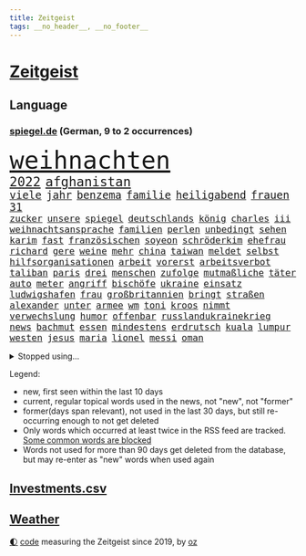 ```yaml
---
title: Zeitgeist
tags: __no_header__, __no_footer__
---
```


# [Zeitgeist](https://oliz.io/zeitgeist/)

## Language

<h3><a href="https://www.spiegel.de" target="_blank">spiegel.de</a> (German, 9 to 2 occurrences)</h3>
<p style="font-family:monospace">
<span style="font-size:32pt"><a href="news_links.html#weihnachten" class="current">weihnachten</a></span>
<br>
<span style="font-size:17pt"><a href="news_links.html#2022" class="current">2022</a></span>
<span style="font-size:17pt"><a href="news_links.html#afghanistan" class="current">afghanistan</a></span>
<br>
<span style="font-size:14pt"><a href="news_links.html#viele" class="current">viele</a></span>
<span style="font-size:14pt"><a href="news_links.html#jahr" class="current">jahr</a></span>
<span style="font-size:14pt"><a href="news_links.html#benzema" class="current">benzema</a></span>
<span style="font-size:14pt"><a href="news_links.html#familie" class="current">familie</a></span>
<span style="font-size:14pt"><a href="news_links.html#heiligabend" class="current">heiligabend</a></span>
<span style="font-size:14pt"><a href="news_links.html#frauen" class="current">frauen</a></span>
<span style="font-size:14pt"><a href="news_links.html#31" class="current">31</a></span>
<br>
<span style="font-size:12pt"><a href="news_links.html#zucker" class="current">zucker</a></span>
<span style="font-size:12pt"><a href="news_links.html#unsere" class="current">unsere</a></span>
<span style="font-size:12pt"><a href="news_links.html#spiegel" class="current">spiegel</a></span>
<span style="font-size:12pt"><a href="news_links.html#deutschlands" class="current">deutschlands</a></span>
<span style="font-size:12pt"><a href="news_links.html#könig" class="current">könig</a></span>
<span style="font-size:12pt"><a href="news_links.html#charles" class="current">charles</a></span>
<span style="font-size:12pt"><a href="news_links.html#iii" class="current">iii</a></span>
<span style="font-size:12pt"><a href="news_links.html#weihnachtsansprache" class="new">weihnachtsansprache</a></span>
<span style="font-size:12pt"><a href="news_links.html#familien" class="current">familien</a></span>
<span style="font-size:12pt"><a href="news_links.html#perlen" class="new">perlen</a></span>
<span style="font-size:12pt"><a href="news_links.html#unbedingt" class="current">unbedingt</a></span>
<span style="font-size:12pt"><a href="news_links.html#sehen" class="current">sehen</a></span>
<span style="font-size:12pt"><a href="news_links.html#karim" class="current">karim</a></span>
<span style="font-size:12pt"><a href="news_links.html#fast" class="current">fast</a></span>
<span style="font-size:12pt"><a href="news_links.html#französischen" class="current">französischen</a></span>
<span style="font-size:12pt"><a href="news_links.html#soyeon" class="new">soyeon</a></span>
<span style="font-size:12pt"><a href="news_links.html#schröderkim" class="new">schröderkim</a></span>
<span style="font-size:12pt"><a href="news_links.html#ehefrau" class="current">ehefrau</a></span>
<span style="font-size:12pt"><a href="news_links.html#richard" class="current">richard</a></span>
<span style="font-size:12pt"><a href="news_links.html#gere" class="new">gere</a></span>
<span style="font-size:12pt"><a href="news_links.html#weine" class="new">weine</a></span>
<span style="font-size:12pt"><a href="news_links.html#mehr" class="current">mehr</a></span>
<span style="font-size:12pt"><a href="news_links.html#china" class="current">china</a></span>
<span style="font-size:12pt"><a href="news_links.html#taiwan" class="current">taiwan</a></span>
<span style="font-size:12pt"><a href="news_links.html#meldet" class="current">meldet</a></span>
<span style="font-size:12pt"><a href="news_links.html#selbst" class="current">selbst</a></span>
<span style="font-size:12pt"><a href="news_links.html#hilfsorganisationen" class="new">hilfsorganisationen</a></span>
<span style="font-size:12pt"><a href="news_links.html#arbeit" class="current">arbeit</a></span>
<span style="font-size:12pt"><a href="news_links.html#vorerst" class="current">vorerst</a></span>
<span style="font-size:12pt"><a href="news_links.html#arbeitsverbot" class="new">arbeitsverbot</a></span>
<span style="font-size:12pt"><a href="news_links.html#taliban" class="current">taliban</a></span>
<span style="font-size:12pt"><a href="news_links.html#paris" class="current">paris</a></span>
<span style="font-size:12pt"><a href="news_links.html#drei" class="current">drei</a></span>
<span style="font-size:12pt"><a href="news_links.html#menschen" class="current">menschen</a></span>
<span style="font-size:12pt"><a href="news_links.html#zufolge" class="current">zufolge</a></span>
<span style="font-size:12pt"><a href="news_links.html#mutmaßliche" class="current">mutmaßliche</a></span>
<span style="font-size:12pt"><a href="news_links.html#täter" class="current">täter</a></span>
<span style="font-size:12pt"><a href="news_links.html#auto" class="current">auto</a></span>
<span style="font-size:12pt"><a href="news_links.html#meter" class="current">meter</a></span>
<span style="font-size:12pt"><a href="news_links.html#angriff" class="current">angriff</a></span>
<span style="font-size:12pt"><a href="news_links.html#bischöfe" class="current">bischöfe</a></span>
<span style="font-size:12pt"><a href="news_links.html#ukraine" class="current">ukraine</a></span>
<span style="font-size:12pt"><a href="news_links.html#einsatz" class="current">einsatz</a></span>
<span style="font-size:12pt"><a href="news_links.html#ludwigshafen" class="new">ludwigshafen</a></span>
<span style="font-size:12pt"><a href="news_links.html#frau" class="current">frau</a></span>
<span style="font-size:12pt"><a href="news_links.html#großbritannien" class="current">großbritannien</a></span>
<span style="font-size:12pt"><a href="news_links.html#bringt" class="current">bringt</a></span>
<span style="font-size:12pt"><a href="news_links.html#straßen" class="current">straßen</a></span>
<span style="font-size:12pt"><a href="news_links.html#alexander" class="current">alexander</a></span>
<span style="font-size:12pt"><a href="news_links.html#unter" class="current">unter</a></span>
<span style="font-size:12pt"><a href="news_links.html#armee" class="current">armee</a></span>
<span style="font-size:12pt"><a href="news_links.html#wm" class="current">wm</a></span>
<span style="font-size:12pt"><a href="news_links.html#toni" class="current">toni</a></span>
<span style="font-size:12pt"><a href="news_links.html#kroos" class="current">kroos</a></span>
<span style="font-size:12pt"><a href="news_links.html#nimmt" class="current">nimmt</a></span>
<span style="font-size:12pt"><a href="news_links.html#verwechslung" class="current">verwechslung</a></span>
<span style="font-size:12pt"><a href="news_links.html#humor" class="current">humor</a></span>
<span style="font-size:12pt"><a href="news_links.html#offenbar" class="current">offenbar</a></span>
<span style="font-size:12pt"><a href="news_links.html#russlandukrainekrieg" class="current">russlandukrainekrieg</a></span>
<span style="font-size:12pt"><a href="news_links.html#news" class="current">news</a></span>
<span style="font-size:12pt"><a href="news_links.html#bachmut" class="current">bachmut</a></span>
<span style="font-size:12pt"><a href="news_links.html#essen" class="current">essen</a></span>
<span style="font-size:12pt"><a href="news_links.html#mindestens" class="current">mindestens</a></span>
<span style="font-size:12pt"><a href="news_links.html#erdrutsch" class="current">erdrutsch</a></span>
<span style="font-size:12pt"><a href="news_links.html#kuala" class="new">kuala</a></span>
<span style="font-size:12pt"><a href="news_links.html#lumpur" class="new">lumpur</a></span>
<span style="font-size:12pt"><a href="news_links.html#westen" class="current">westen</a></span>
<span style="font-size:12pt"><a href="news_links.html#jesus" class="current">jesus</a></span>
<span style="font-size:12pt"><a href="news_links.html#maria" class="current">maria</a></span>
<span style="font-size:12pt"><a href="news_links.html#lionel" class="current">lionel</a></span>
<span style="font-size:12pt"><a href="news_links.html#messi" class="current">messi</a></span>
<span style="font-size:12pt"><a href="news_links.html#oman" class="current">oman</a></span>
</p>
<details>
<summary>Stopped using...</summary>
<p class="former" style="font-size:12pt">
entdeckte(793) helden(793) soziale(793) verweigern(793) drosten(792) enorm(792) lockdown(792) virologe(792) wechseln(792) april(790) aufnehmen(790) ausnahmen(790) befürchten(790) diesel(790) hintergründe(790) konzept(790) kritisierte(790) steuern(790) streicht(790) unbekannten(790) williams(790) abstimmen(789) jugend(789) kardinal(789) priester(789) uspräsidenten(789) widerspricht(789) beteiligten(788) bull(788) einziehen(788) esken(788) kritische(788) premiere(788) saskia(788) skandal(788) spektakulär(788) streng(788) united(788) zurzeit(788) beispielen(787) bochum(787) erinnerungen(787) jagd(787) kolumnist(787) kraftvoll(787) schwierigkeiten(787) sprengstoff(787) turin(787) unterschiede(787) verena(787) weitergeht(787) zeitweise(787) öfter(787) amnesty(786) klein(786) super(786) trennt(786) untersuchen(786) vergeblich(786) verschiebt(786) zivilisten(786) 42(785) absturz(785) big(785) coronazahlen(785) fahrt(785) geboren(785) gespielt(785) meister(785) premierminister(785) reaktionen(785) street(785) verstappen(785) wofür(785) ärgert(785) angenommen(784) debakel(784) fußballquiz(784) geplante(784) kostet(784) linken(784) streichen(784) verlierer(784) wehren(784) 29(783) csuchef(783) forderte(783) kamera(783) pflege(783) see(783) trainiert(783) tödlicher(783) widerspruch(783) aufklärung(782) christopher(782) debüt(782) erschweren(782) isolation(782) schalke(782) spätestens(782) verlängern(782) zuversicht(782) amerika(781) billionen(781) gutachten(781) mieter(781) negativ(781) rechtsextremen(781) vorstellen(781) 04(780) freut(780) gesteht(780) publikum(780) schicksal(780) karte(779) missbrauch(779) saarland(779) bitcoin(778) erkrankung(778) erlebte(778) eskalieren(778) härter(778) längere(778) nord(778) berät(777) börse(777) design(777) inszeniert(777) konzentrieren(777) psychische(777) geflogen(776) gemeinsamen(776) polnische(776) rafael(776) 1000(775) fakten(775) weckt(775) 3(774) bundesgesundheitsminister(774) neuauflage(774) ordnung(774) störung(773) teenager(773) jüngere(772) mick(772) schumacher(772) stiegen(772) kontakte(770) spotify(770) katholischen(769) verband(769) bande(768) einreise(768) kinos(768) monats(768) ökonomen(768) pfund(767) einiger(766) immerhin(766) entscheidet(765) großem(765) spiegelumfrage(765) zukünftig(765) bäume(764) zurückgegangen(764) enorme(763) konferenz(763) nachts(763) sergio(763) staffel(763) kokain(762) erstochen(761) münster(761) gewahrsam(760) schießen(760) präsenz(758) beitrag(756) einkommen(756) startete(756) bier(755) kapitel(755) termine(748) hype(747) überfall(746) überfordert(743) geflohen(740) armen(737) ungewöhnlichen(735) weitreichende(735) missbrauchs(731) abschluss(727) billiger(723) vereins(721) woelki(713) stopp(711) motivation(701) lieferketten(687) langjährige(681) geheimen(679) gaspipeline(669) trinken(663) extremwetter(659) neonazis(658) kannte(652) kryptowährungen(649) militärjunta(648) ermittlungsverfahren(618) long(612) fonds(604) enthalten(598) fußballnationalmannschaft(586) afghanischen(584) japanischen(581) schwerste(565) notenbank(561) ticket(551) argument(548) darstellung(548) ausbildung(547) open(537) kleidung(536) eröffnung(534) novak(534) tickets(529) kündigten(528) djoković(525) strikt(521) mächtigen(513) autoren(510) ralf(501) zögert(495) wellen(494) beliebte(493) erfolgreichste(490) bezieht(488) beeinträchtigt(485) befürwortet(481) bedrohen(474) längste(474) drauf(470) löscht(470) vorhang(470) zurückziehen(468) nouripour(467) omid(467) drehte(465) plante(464) schürt(464) geleistet(463) flüchtende(462) 2025(457) harris(455) social(452) manuela(449) entstanden(439) ostdeutschen(438) werner(437) bedrängnis(435) schränkt(434) anton(433) kurzer(431) medwedew(431) eindringlich(430) station(426) älteste(426) follower(418) hofreiter(418) rauswurf(418) gesundes(413) stau(413) verwerfungen(413) hendrik(412) wüst(412) övp(409) wirksam(408) feiertag(405) sprecherin(404) weißer(404) gap(403) hals(403) siegerin(400) erschlagen(399) euländer(396) sekunde(391) gestört(389) separatisten(386) gemälde(382) frisst(380) lebenslang(380) wirtschaftlich(379) globaler(378) hohes(376) oskar(374) seltene(374) laura(373) winfried(373) formel1saison(371) unogeneralsekretär(371) salman(370) emotional(366) künstlers(366) management(366) ministerinnen(366) erwiesen(365) verschiedenen(364) ärztin(364) omikronvariante(361) zufall(361) sank(359) kretschmann(358) ruhrgebiet(355) eukommissionschefin(354) kanzlers(352) model(349) transport(344) genehmigt(343) audi(342) betrachtet(339) nadal(338) erledigen(336) dreyer(335) klärt(335) erkrankungen(332) einbrecher(331) website(329) vettel(328) lemke(327) erzbistum(326) sankt(326) erweitert(322) elite(321) wandern(321) kümmert(317) report(317) spaltung(315) bestand(313) slowakei(310) helikopter(308) moniert(307) ruhen(306) versus(304) überraschungen(304) verleiht(302) schnellste(301) ordnet(299) beckham(298) positiven(298) verarbeitet(297) young(297) aufhören(295) jacht(295) klares(291) sitz(291) ansehen(290) behauptete(290) küsten(289) air(288) don(287) triumphiert(287) absagen(284) ausgeweitet(283) neunten(283) jennifer(282) hagelt(281) besetzte(274) ausbremsen(272) esch(271) betrieben(270) mobil(269) ungewiss(261) bewusst(257) speicher(257) landung(255) ebnet(251) leuchten(251) organisierte(249) bezeichnen(248) leitungen(248) überlebenden(247) leclerc(246) menschenmenge(246) wiedervereinigung(246) zeugin(246) pole(245) verweis(245) geheiratet(242) emtitel(241) treue(239) bestreiten(238) erfasste(238) fair(237) flüssiggas(237) handys(236) angeschlagene(235) schwerverletzte(235) zurückerobert(235) minen(233) weitermachen(232) ausbeutung(231) ausfall(231) riskieren(231) guardiola(226) islamist(226) pep(226) ufer(226) regional(223) visite(223) geeignet(221) mischung(220) mysteriösen(219) abgeschaltet(211) rückhalt(211) gras(210) ungarische(210) millionär(209) bett(208) auszugleichen(207) israelis(207) konzerte(205) emma(203) roberto(203) einflussnahme(202) walker(202) zunahme(202) mordfall(201) fire(200) herrscher(200) psychischer(200) schrecklich(200) verhaftungen(200) zumutung(200) beerdigung(199) privatleute(199) 2026(198) toleranz(198) lidl(197) usjustizministerium(197) demonstrierende(195) homosexuellen(195) andy(194) üppigen(194) privatleben(193) kenia(192) dürren(190) zeremonie(189) akleh(188) aufsichtsratschef(188) ausgewechselt(188) homophobie(187) shireen(187) tiefsten(187) einzigen(186) 22jähriger(185) dividende(185) dokument(185) trümmer(185) lob(184) saisonspiel(184) truss(184) laufender(183) nervös(183) profitierten(183) statistischen(183) oklahoma(182) identifizieren(181) beinen(179) grönemeyer(179) mané(179) sadio(179) panne(178) yorks(178) iris(177) stiko(177) tvinterview(177) youtube(177) berüchtigten(176) erwerbstätigen(176) verbreitung(176) alltags(175) patientin(175) angezählt(173) gegenzug(173) syriens(173) voraussichtlich(173) wirtschaftskrieg(173) geschehnisse(172) unentschieden(172) begeisterung(171) gleichberechtigung(171) trugen(171) gesundheitswesen(168) patricia(168) spitzt(168) spahn(167) wirtschaftslage(167) wozu(166) bequem(165) feuert(165) besonnenheit(164) revolutionieren(164) zinserhöhungen(164) gelöscht(163) hof(163) 81(162) wirksamkeit(161) ataman(160) ferda(160) grundlage(160) harvey(160) notfalls(160) regelungen(160) sehe(160) verteilen(160) wiederbelebung(160) us(159) zusagen(159) kreta(158) riesig(158) 16jähriger(157) schlange(157) tumulten(157) +(156) banner(156) jemals(156) personalie(155) umfang(155) angehen(154) ausmaße(154) gasverbrauch(154) oberstes(154) erhöhungen(153) verspottet(153) überführung(153) anruf(152) ansage(152) fälschung(152) reparationen(151) schulschließungen(151) völker(151) alleinstehende(150) strittigen(150) unzufriedenheit(149) übertrieben(147) verbraucherzentralen(146) vermeintlich(146) aktueller(145) ausgewertet(145) geschlossene(145) giffey(145) usrepublikaner(145) gelbe(144) fasst(143) komplex(143) na(143) pandemiebeginn(143) verbands(143) rausch(142) reparaturen(142) 2040(141) kürzungen(141) schottlands(141) unabhängigkeitsreferendum(141) aussteigen(140) einschlag(140) heizungen(140) angespannt(138) bemühungen(138) schriftzug(137) biologe(136) csd(136) freigabe(136) überlastet(136) glänzte(135) aljazeerajournalistin(134) eukommissar(134) fallzahlen(134) leitzins(134) ralph(133) wartezeiten(133) unbesiegbar(132) anfühlt(131) negative(131) beamtenbund(130) denkmal(130) notruf(130) umweltverbände(130) vertrauliche(129) einfrieren(128) menschenrechtsorganisationen(128) regensburg(128) rumäniens(128) solaranlagen(128) virginia(128) klimagipfel(127) usmusikerin(126) knappen(124) newsom(124) rbbintendantin(124) 1700(123) 82(123) brandt(123) erstaunliche(123) klassen(123) liebäugelt(122) sigmar(122) arktis(121) disney(121) franke(121) parteifreunde(121) schwiegersohn(121) aufbau(120) inselstaat(120) parteikollegin(120) e10(119) käfig(119) weiterem(119) 89(118) atomenergiebehörde(118) kampfpanzer(118) sexkolumne(118) getreideabkommen(117) hetze(117) seinerseits(117) psychischen(116) quatsch(116) selbstbewusst(116) körperlichen(115) okay(115) landeschef(114) rauf(113) entkommen(111) grab(111) erlässt(110) klassische(109) angeordnete(108) cop27(108) hunderttausend(108) bundeswehreinsatz(107) niedriger(107) visum(107) euland(106) fracking(106) genesis(106) kernkraftwerk(106) kubas(105) autobiografie(104) begünstigt(104) jordan(104) telekom(104) kundinnen(103) minimalziel(103) reifen(103) stirn(103) kappen(102) künstlich(102) schwachstellen(102) verdichten(102) überfallen(102) kampfjet(101) spitzenklub(101) alliierten(100) angler(100) aufgefahren(100) oberpfalz(100) vernichtung(100) wolfdieter(100) überreste(100) club(99) cristina(99) fahrradfahrer(99) potenzielle(99) sicherung(99) coronainfektionen(97) gaspreisen(97) asiatischen(96) belastungen(96) gerichtlich(96) krankenwagen(96) schärfste(96) division(95) interessierte(95) joy(95) schwesig(95) zwecke(95) angriffskriegs(94) zutritt(94) auslaufen(93) kremlnahe(93) lehrermangel(93) nötige(93) umweltfreundlich(93) busfahrer(92) beweis(91) brennstoffen(91) freigegeben(91) gewährt(91) tabellenplatz(91) unbeantwortet(91) definitiv(90) kommunikation(90) leitung(90) notfallmaßnahmen(90) ungewohnt(90) 130000(89) bekanntes(89) biermann(89) geht’s(89) geretteten(89) kardinäle(89) pascal(89) rügt(89) alarmzeichen(88) belgischen(88) beschwert(88) coronagesetze(88) erzielte(88) finnen(88) gegners(88) heile(88) megawattstunde(88) pandemiemodus(88) vertretbar(88) reißleine(87) basketballsuperstar(86) begrenzte(86) durant(86) isolationshaft(86) versäumnisse(86) verwarnung(86) wmtrikot(86) besorgen(85) florence(85) salihamidžić(85) suggerierte(85) beton(84) digitalminister(84) erhoffen(84) ersetzt(84) grönemeyers(84) ter(84) ereignis(83) jewgenij(83) meeresspiegels(83) erschlichen(82) fulda(82) günstigeren(82) harmonie(82) notwendigkeit(82) u21europameister(82) verschmutzung(82) vormonat(82) bundestagsfraktion(81) experimentiert(81) gewaltsam(81) harz(81) rängen(81) angehalten(80) bunker(80) einschnitte(80) fakenews(80) rückeroberung(80) telefonbetrüger(80) erlebnissen(79) eskalationsstufe(79) faul(79) gegenkandidaten(79) redete(79) robbie(79) senegalese(79) ansonsten(78) aufruhr(78) enkelin(78) gewaltbereitschaft(78) oregon(78) privatsphäre(78) ranking(78) rausgeflogen(78) sechsten(78) commerzbank(77) generaldebatte(77) juristische(77) kanzleretat(77) monika(77) rennwochenende(77) usgericht(77) zurückgeht(77) entkam(76) getränkehersteller(76) palästinensische(76) quer(76) straßenbahnen(76) unbestimmte(76) vernau(76) favoritenrolle(75) millionenmetropole(75) rbbskandal(75) reeperbahn(75) walk(75) deckeln(74) industrieländer(74) königreichs(74) mecklenburgvorpommerns(74) straub(74) fico(73) flickenteppich(73) instagrampost(73) knoten(73) konfiszieren(73) mischkonzern(73) prominenteste(73) abgeschnittene(72) co₂ausstoß(72) dreijährigem(72) entschlossenheit(72) erwerbslose(72) ford(72) gebeutelten(72) lebenswerte(72) nachdenken(72) palästinensischer(72) usweltraumbehörde(72) vaters(72) brachen(71) einschränken(71) gifhorn(71) medizinstudium(71) militärexperte(71) zusage(71) emissionen(70) gemeindebund(70) isolde(70) laufende(70) maus(70) sicherheitsdienst(70) tshirt(69) zahnarzt(69) ablief(68) ag(68) neuerlichen(68) wutrede(68) zähne(68) anregung(67) danny(67) kenterte(67) dasselbe(66) persönlichen(66) ritualen(66) scheinbar(66) arnold(65) crown(65) ed(65) gepanzerte(65) missfallen(65) motorrädern(65) rechtlichen(65) sonde(65) wendepunkt(65) atomverhandlungen(64) morgan(64) nsu(64) pokern(64) raumfahrtbehörde(64) schlussphase(64) direktor(63) forscherinnen(63) gucken(63) müht(63) zittert(63) begräbnis(62) belege(62) durchschaubar(62) erzeugerpreise(62) gelegen(62) immobilienkonzern(62) priorität(62) schokolade(62) socialmediaprofile(62) studentenwerk(62) treibhausgase(62) bemerkte(61) bevorzugt(61) bundesweites(61) moderieren(61) rätselraten(61) trainingsprogramm(61) vergleichen(61) ausgehen(60) emilia(60) fotostrecke(60) kapitänsbinde(60) kuchen(60) sparkurs(60) unoklimakonferenz(60) verdirbt(60) wohnt(60) 160(59) adnan(59) ausführlich(59) exklusiv(59) lockerung(59) riesiges(59) federico(58) kofferchaos(58) marcandré(58) saúl(58) stegen(58) wiebke(58) wissenschaftliche(58) australisches(57) bundesstraße(57) einschläge(57) ersatzteile(57) rasanter(57) spdinnenministerin(57) umstrittenste(57) iranerin(56) sabotage(56) ökonomisch(56) kilometerweit(55) maguire(55) mietpreise(55) nationalistischer(55) paläontologen(55) strukturiert(55) bätzing(54) immunsystem(54) mietzuschuss(54) sichtbaren(54) zahngesundheit(54) indonesischen(53) schlüsselspieler(53) bahnreisende(52) elefantenbaby(52) kompetenzen(52) nordstreamgaspipelines(52) pjöngjang(52) betreuen(51) desolate(51) entfernung(51) inlandsgeheimdienst(51) krugernationalpark(51) riskanten(51) run(51) unternehmerin(51) heizt(50) marquardt(50) raketensystem(50) zähes(50) bekloppte(49) geplantes(49) litten(49) mary(49) prien(49) pérez(49) wahlwiederholung(49) entweicht(48) rechtfertigt(48) ansteht(47) hinterlassenschaften(47) männerbild(47) schlagstöcke(47) vermieten(47) zelebrierte(47) andrzej(46) epidemie(46) kurt(46) pinakothek(46) zahnpflege(46) keines(45) kompromisse(45) schläft(45) youngster(45) ausflüge(44) tagebau(44) unerträglich(44) weltklimagipfel(44) entlassungen(43) laptops(43) reunion(43) rückzahlung(43) 105(42) attraktiv(42) eingeplant(42) gelben(42) herschel(42) kehlmann(42) spiegeldatenanalyse(42) gewehrt(41) luftangriffe(41) abgefeuert(40) austragungsort(40) cduvorsitzenden(40) chain(40) entladen(40) jom(40) kippur(40) leere(40) penne(40) protests(40) sprengkörper(40) stürmerstar(40) bildende(39) exkanzlerin(39) klischees(39) rechtsbruch(39) vogelschlag(39) ampelkoalitionäre(38) anpfiff(38) jahrzehntealtes(38) trage(38) alias(37) lateinamerika(37) reiht(37) riesiger(37) tablets(37) torjäger(37) widersprüche(37) 240(36) abgeschottet(36) abonnenten(36) anspruchsvoll(36) etfsparplan(36) forciert(36) gedruckt(36) gelitten(36) gwyneth(36) katarconnection(36) angetreten(35) bq11(35) einstündiger(35) eishockey(35) erreichbar(35) fängt(35) steuert(35) tomatensuppe(35) abkommens(34) offizieller(34) orden(34) rechtsgutachten(34) systems(34) verzehnfacht(34) hinterzimmer(33) jederzeit(33) kostenlosen(33) sicherheitsapparat(33) vergehen(33) kitaplätze(32) umgewöhnen(32) bundespolitiker(31) einlass(31) elfmeterpunkt(31) mythen(31) schultern(31) sehnsüchten(31) tübingen(31) unzulässig(31) weltrangliste(31) 39(30) schmid(30) beschloss(29) hobby(29) kirchlichen(29) kritisierten(29) philosophin(29) usamerikanische(29) vermint(29) vorkehrungen(29) kolleginnen(28) kriegsrecht(28) lgbtpropaganda(28) ärmere(28) übergang(28) heckscheibe(27) hitziger(27) kabine(27) predigt(27) schnaps(27) virtuell(27) zäh(27) forschungseinrichtungen(26) herrmann(26) kapitäne(26) kartoffelbrei(26) modelabel(26) protestaktionen(26) speziell(26) eigenverantwortung(25) ig(25) metall(25) queeren(25) vorentscheidung(25) 275(24) aufstellen(24) bundesgesundheitsministerium(24) kurzfristigen(24) schwert(24) applezulieferers(23) gesprengt(23) krebsart(23) kredite(23) maßstäbe(23) rückwirkend(23) sonderlich(23) spdvorsitzende(23) user(23) weltklimakonferenz(23) abtauchen(22) aufsehenerregenden(22) doppeltes(22) gewalttätigen(22) profil(22) wiederentdeckt(22) 900000(21) düstere(21) insolvenzverfahren(21) lästert(21) account(20) diktators(20) halloween(20) hindern(20) inhalten(20) moderation(20) rückstände(20) unangenehme(20) abgehoben(19) alscheich(19) einmalzahlung(19) halloweenfeierlichkeiten(19) scharm(19) sozialverband(19) trügerisch(19) ölindustrie(19) applegate(18) ausgestrahlt(18) comedy(18) hantiert(18) historie(18) hähnchen(18) massengedränge(18) nette(18) shein(18) vielfach(18) vorgeschlagen(18) ärgern(18) anfänge(17) depp(17) johnny(17) satiriker(17) schlafforscher(17) twittermitarbeiter(17) g20gipfel(16) meisterschaft(16) passant(16) butter(15) extremsegler(15) finals(15) finanzaufsicht(15) handballem(15) klimakonferenz(15) rhum(15) route(15) schwaches(15) abwenden(14) dfbkader(14) eukommissionsvize(14) frans(14) gogh(14) klimaverhandlungen(14) lgbt(14) stabile(14) stellenabbau(14) steuergeld(14) timmermans(14) toppings(14) abperlen(13) aufenthalt(13) fußballgeschichte(13) hofmann(13) kitaschließungen(13) schacht(13) sponsor(13) ägyptischen(13) durchbrach(12) gewünschten(12) rückläufig(12) 104(11) beschädigen(11) geblickt(11) hathaway(11) militärpräsenz(11) schwerpunkt(11) spiegelabonnenten(11) verstorbenem(11)
</p>
</details>
<p>Legend:
<ul>
<li><span class="new">new</span>, first seen within the last 10 days</li>
<li><span class="current">current</span>, regular topical words used in the news, not "new", not "former"</li>
<li><span class="former">former(days span relevant)</span>, not used in the last 30 days, but still re-occurring enough to not get deleted</li>
<li>Only words which occurred at least twice in the RSS feed are tracked. <a href="language/filters.py">Some common words are blocked</a></li>
<li>Words not used for more than 90 days get deleted from the database, but may re-enter as "new" words when used again</li>
</ul>
</p>

## [Investments](investments.html)[.csv](investments.csv)

## [Weather](weather.html)

<footer>
<a href="javascript:toggleTheme()" class="nav">🌓</a>
<a href="https://github.com/ooz/zeitgeist">code</a> measuring the Zeitgeist since 2019, by <a href="https://oliz.io">oz</a>
</footer>
